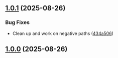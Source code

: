 

<a name="1.0.1"></a>
## [1.0.1](https://www.github.com/jeffu231/Image-Generator/releases/tag/v1.0.1) (2025-08-26)

### Bug Fixes

* Clean up and work on negative paths ([434a506](https://www.github.com/jeffu231/Image-Generator/commit/434a5066c8c762ff4f0f8f317f97ac4296e5c44f))

<a name="1.0.0"></a>
## [1.0.0](https://www.github.com/jeffu231/Image-Generator/releases/tag/v1.0.0) (2025-08-26)

